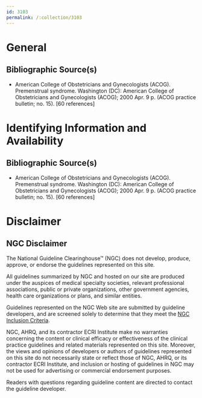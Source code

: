 ```yaml
---
id: 3103
permalink: /:collection/3103
---
```


# General

## Bibliographic Source(s)

- American College of Obstetricians and Gynecologists (ACOG). Premenstrual syndrome. Washington (DC): American College of Obstetricians and Gynecologists (ACOG); 2000 Apr. 9 p. (ACOG practice bulletin; no. 15). [60 references]

# Identifying Information and Availability

## Bibliographic Source(s)

- American College of Obstetricians and Gynecologists (ACOG). Premenstrual syndrome. Washington (DC): American College of Obstetricians and Gynecologists (ACOG); 2000 Apr. 9 p. (ACOG practice bulletin; no. 15). [60 references]

# Disclaimer

## NGC Disclaimer

The National Guideline Clearinghouse™ (NGC) does not develop, produce, approve, or endorse the guidelines represented on this site.

All guidelines summarized by NGC and hosted on our site are produced under the auspices of medical specialty societies, relevant professional associations, public or private organizations, other government agencies, health care organizations or plans, and similar entities.

Guidelines represented on the NGC Web site are submitted by guideline developers, and are screened solely to determine that they meet the [NGC Inclusion Criteria](/help-and-about/summaries/inclusion-criteria).

NGC, AHRQ, and its contractor ECRI Institute make no warranties concerning the content or clinical efficacy or effectiveness of the clinical practice guidelines and related materials represented on this site. Moreover, the views and opinions of developers or authors of guidelines represented on this site do not necessarily state or reflect those of NGC, AHRQ, or its contractor ECRI Institute, and inclusion or hosting of guidelines in NGC may not be used for advertising or commercial endorsement purposes.

Readers with questions regarding guideline content are directed to contact the guideline developer.

